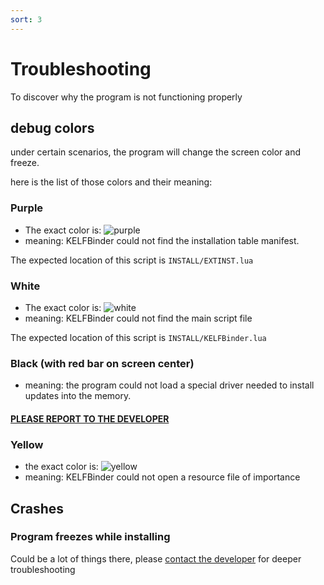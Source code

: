 ```yaml
---
sort: 3
---
```


# Troubleshooting
To discover why the program is not functioning properly


## debug colors
under certain scenarios, the program will change the screen color and freeze.

here is the list of those colors and their meaning:

### Purple
- The exact color is: ![purple](https://img.shields.io/badge/%20-%20-800080)
- meaning: KELFBinder could not find the installation table manifest.

The expected location of this script is `INSTALL/EXTINST.lua`

### White
- The exact color is: ![white](https://img.shields.io/badge/%20%20%20%20%20%20-%20%20%20%20%20-ffffff)
- meaning: KELFBinder could not find the main script file

The expected location of this script is `INSTALL/KELFBinder.lua`

### Black (with red bar on screen center)
- meaning: the program could not load a special driver needed to install updates into the memory.
#### [__PLEASE REPORT TO THE DEVELOPER__](https://github.com/israpps/KELFBinder/issues)

### Yellow
- the exact color is: ![yellow](https://img.shields.io/badge/%20%20%20%20%20%20-%20%20%20%20%20-ffff00)
- meaning: KELFBinder could not open a resource file of importance

## Crashes

### Program freezes while installing
Could be a lot of things there, please [contact the developer](https://github.com/israpps/KELFBinder/issues) for deeper troubleshooting
